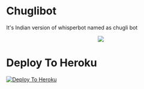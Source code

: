 # Chuglibot
It's Indian version of whisperbot named as chugli bot

<p align="center"><a href="https://t.me/CODER_KAAL"><img src="https://telegra.ph/file/c29c0843456de3c422613.jpg"></a></p>



# Deploy To Heroku

[![Deploy To Heroku](https://www.herokucdn.com/deploy/button.svg)](https://heroku.com/deploy?template=https://github.com/garwmishra/chuglibot)
